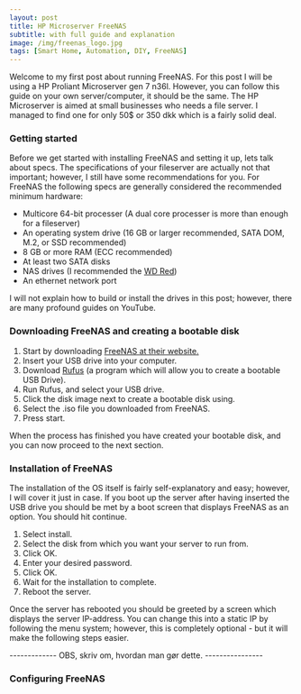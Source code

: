 ```yaml
---
layout: post
title: HP Microserver FreeNAS
subtitle: with full guide and explanation
image: /img/freenas_logo.jpg
tags: [Smart Home, Automation, DIY, FreeNAS]
---
```


Welcome to my first post about running FreeNAS. For this post I will be using a HP Proliant Microserver gen 7 n36l. However, you can follow this guide on your own server/computer, it should be the same. The HP Microserver is aimed at small businesses who needs a file server. I managed to find one for only 50$ or 350 dkk which is a fairly solid deal.

### Getting started
Before we get started with installing FreeNAS and setting it up, lets talk about specs. The specifications of your fileserver are actually not that important; however, I still have some recommendations for you.
For FreeNAS the following specs are generally considered the recommended minimum hardware:

- Multicore 64-bit processer (A dual core processer is more than enough for a fileserver)
- An operating system drive (16 GB or larger recommended, SATA DOM, M.2, or SSD recommended)
- 8 GB or more RAM (ECC recommended)
- At least two SATA disks
- NAS drives (I recommended the [WD Red](https://www.amazon.com/gp/product/B07PGWXQCM/ref=as_li_tl?ie=UTF8&tag=ixyt-20&camp=1789&creative=9325&linkCode=as2&creativeASIN=B07PGWXQCM&linkId=346f84e146aa179e59457d357552604b))
- An ethernet network port

I will not explain how to build or install the drives in this post; however, there are many profound guides on YouTube.

### Downloading FreeNAS and creating a bootable disk
1. Start by downloading [FreeNAS at their website.](https://www.freenas.org/download-freenas-release/)
2. Insert your USB drive into your computer.
3. Download [Rufus](https://rufus.ie/) (a program which will allow you to create a bootable USB Drive).
4. Run Rufus, and select your USB drive.
5. Click the disk image next to create a bootable disk using.
6. Select the .iso file you downloaded from FreeNAS.
7. Press start.

When the process has finished you have created your bootable disk, and you can now proceed to the next section.

### Installation of FreeNAS
The installation of the OS itself is fairly self-explanatory and easy; however, I will cover it just in case.
If you boot up the server after having inserted the USB drive you should be met by a boot screen that displays FreeNAS as an option. You should hit continue.

1. Select install.
2. Select the disk from which you want your server to run from.
3. Click OK.
4. Enter your desired password.
5. Click OK.
6. Wait for the installation to complete.
7. Reboot the server.

Once the server has rebooted you should be greeted by a screen which displays the server IP-address. You can change this into a static IP by following the menu system; however, this is completely optional - but it will make the following steps easier.

------------- OBS, skriv om, hvordan man gør dette. ----------------

### Configuring FreeNAS
